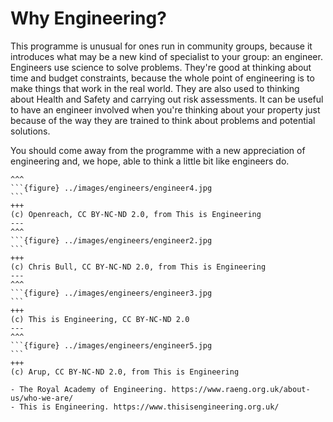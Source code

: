 # Why Engineering?

This programme is unusual for ones run in community groups, because it introduces what may be a new kind of specialist to your group: an engineer.  Engineers use science to solve problems.  They're good at thinking about time and budget constraints, because the whole point of engineering is to make things that work in the real world. They are also used to thinking about Health and Safety and carrying out risk assessments.  It can be useful to have an engineer involved when you're thinking about your property just because of the way they are trained to think about problems and potential solutions.  

You should come away from the programme with a new appreciation of engineering and, we hope, able to think a little bit like engineers do.  

````{panels}
^^^
```{figure} ../images/engineers/engineer4.jpg 
``` 
+++
(c) Openreach, CC BY-NC-ND 2.0, from This is Engineering
---
^^^
```{figure} ../images/engineers/engineer2.jpg 
``` 
+++
(c) Chris Bull, CC BY-NC-ND 2.0, from This is Engineering
---
^^^
```{figure} ../images/engineers/engineer3.jpg 
``` 
+++
(c) This is Engineering, CC BY-NC-ND 2.0
---
^^^
```{figure} ../images/engineers/engineer5.jpg 
``` 
+++
(c) Arup, CC BY-NC-ND 2.0, from This is Engineering
````

<!-- 
1: https://www.flickr.com/photos/thisisengineering/48716264948/ - wrong format
2: https://www.flickr.com/photos/thisisengineering/48986084313/
3: https://www.flickr.com/photos/thisisengineering/48677643812/
4: https://www.flickr.com/photos/thisisengineering/48995704732/
5: https://www.flickr.com/photos/thisisengineering/48682523732/


 -->
<!--  OTHER POSSIBLES:

https://www.flickr.com/photos/thisisengineering/48716265028/  copyright Arup
https://www.flickr.com/photos/thisisengineering/48677185267/ copyright This is Engineering
https://www.flickr.com/photos/thisisengineering/48682523732/ copyright This is Engineering
https://www.flickr.com/photos/thisisengineering/48412429757/ copyright Rolls-Royce PLC
https://www.flickr.com/photos/thisisengineering/48520001367/ copyright National Grid
https://www.flickr.com/photos/thisisengineering/48995504851/ copyright Openreach -->

```{admonition} Further reading
- The Royal Academy of Engineering. https://www.raeng.org.uk/about-us/who-we-are/
- This is Engineering. https://www.thisisengineering.org.uk/ 
```